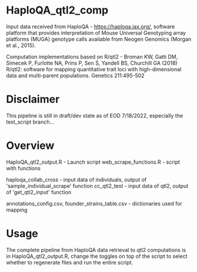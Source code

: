 # HaploQA_qtl2_comp
Input data received from HaploQA - https://haploqa.jax.org/, software platform that provides interpretation of Mouse Universal Genotyping array platforms (MUGA) genotype calls available from Neogen Genomics (Morgan et al., 2015).

Computation implementations based on R/qtl2 - Broman KW, Gatti DM, Simecek P, Furlotte NA, Prins P, Sen Ś, Yandell BS, Churchill GA (2018) R/qtl2: software for mapping quantitative trait loci with high-dimensional data and multi-parent populations. Genetics 211:495-502

# Disclaimer
This pipeline is still in draft/dev state as of EOD 7/18/2022, especially the test_script branch...

# Overview

HaploQA_qtl2_output.R - Launch script
web_scrape_functions.R - script with functions

haploqa_collab_cross - input data of individuals, output of 'sample_individual_scrape' function
cc_qtl2_test - input data of qtl2, output of 'get_qtl2_input' function

annotations_config.csv, founder_strains_table.csv - dictionaries used for mapping

# Usage
The complete pipeline from HaploQA data retrieval to qtl2 computations is in HaploQA_qtl2_output.R, change the toggles on top of the script to select whether to regenerate files and run the entire script.
